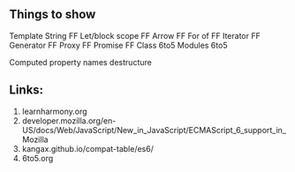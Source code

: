 
Things to show
--------------
Template String FF
Let/block scope FF
Arrow FF
For of FF
Iterator FF
Generator FF
Proxy FF
Promise FF
Class 6to5
Modules 6to5

Computed property names
destructure




Links:
-----
1. learnharmony.org
2. developer.mozilla.org/en-US/docs/Web/JavaScript/New_in_JavaScript/ECMAScript_6_support_in_Mozilla
3. kangax.github.io/compat-table/es6/
4. 6to5.org